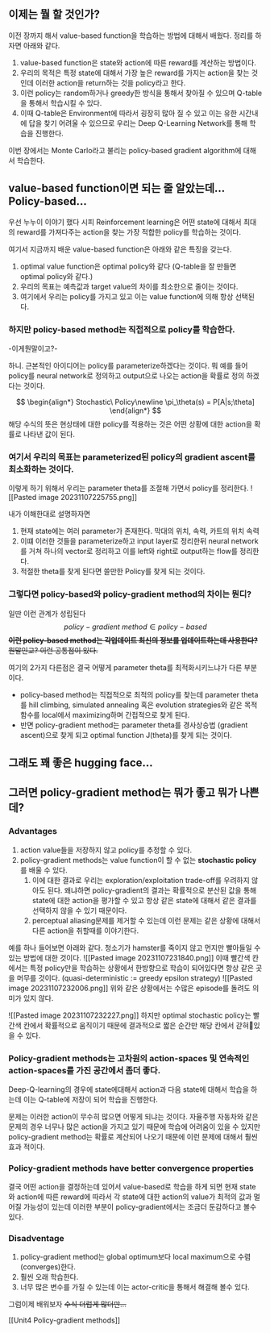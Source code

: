 ## 이제는 뭘 할 것인가?

이전 장까지 해서 value-based function을 학습하는 방법에 대해서 배웠다. 정리를 하자면 아래와 같다.

1. value-based function은 state와 action에 따른 reward를 계산하는 방법이다.
2. 우리의 목적은 특정 state에 대해서 가장 높은 reward를 가지는 action을 찾는 것인데 이러한 action을 return하는 것을 policy라고 한다.
3. 이런 policy는 random하거나 greedy한 방식을 통해서 찾아질 수 있으며 Q-table을 통해서 학습시킬 수 있다.
4. 이때 Q-table은 Environment에 따라서 굉장히 많아 질 수 있고 이는 유한 시간내에 답을 찾기 어려울 수 있으므로 우리는 Deep Q-Learning Network를 통해 학습을 진행한다.

이번 장에서는 Monte Carlo라고 불리는 policy-based  gradient algorithm에 대해서 학습한다.

## value-based function이면 되는 줄 알았는데... Policy-based...

우선 누누이 이야기 했다 시피 Reinforcement learning은 어떤 state에 대해서 최대의 reward를 가져다주는 action을 찾는 가장 적합한 policy를 학습하는 것이다.

여기서 지금까지 배운 value-based function은 아래와 같은 특징을 갖는다.
1. optimal value function은 optimal policy와 같다 (Q-table을 잘 만들면 optimal policy와 같다.)
2. 우리의 목표는 예측값과 target value의 차이를 최소한으로 줄이는 것이다.
3. 여기에서 우리는 policy를 가지고 있고 이는 value function에 의해 항상 선택된다.

### 하지만 policy-based method는 직접적으로 policy를 학습한다.
-이게뭔말이고?-

하니. 근본적인 아이디어는 policy를 parameterize하겠다는 것이다. 뭐 예를 들어 policy를 neural network로 정의하고 output으로 나오는 action을 확률로 정의 하겠다는 것이다.

$$
\begin{align*}
Stochastic\ Policy\newline
\pi_\theta(s) = P[A|s;\theta]
\end{align*}
$$
해당 수식의 뜻은 현상태에 대한 policy를 적용하는 것은 어떤 상황에 대한 action을 확률로 나타낸 값이 된다.

### 여기서 우리의 목표는 parameterized된 policy의 gradient ascent를 최소화하는 것이다.

이렇게 하기 위해서 우리는 parameter theta를 조절해 가면서 policy를 정리한다.
![[Pasted image 20231107225755.png]]

내가 이해한대로 설명하자면 
1. 현재 state에는 여러 parameter가 존재한다. 막대의 위치, 속력, 카트의 위치 속력
2. 이떄 이러한 것들을 parameterize하고 input layer로 정리한뒤 neural network를 거쳐 하나의 vector로 정리하고 이를 left와 right로 output하는 flow를 정리한다.
3. 적절한 theta를 찾게 된다면 쓸만한 Policy를 찾게 되는 것이다.

### 그렇다면 policy-based와 policy-gradient method의 차이는 뭔디?

일딴 이런 관계가 성립된다
$$ policy-gradient\ method \in policy-based $$
~~**이런 policy-based method는 각업데이트 최신의 정보를 업데이트하는데 사용한다?** 뭔말인교? 이런 공통점이 있다.~~

여기의 2가지 다른점은 결국 어떻게 parameter theta를 최적화시키느냐가 다른 부분이다.

* policy-based method는 직접적으로 최적의 policy를 찾는데 parameter theta를 hill climbing, simulated annealing 혹은 evolution strategies와 같은 목적 함수를 local에서 maximizing하며 간접적으로 찾게 된다. 
* 반면 policy-gradient method는 parameter theta를 경사상승법 (gradient ascent)으로 찾게 되고 optimal function J(theta)를 찾게 되는 것이다.

## 그래도 꽤 좋은 hugging face... 
## 그러면 policy-gradient method는 뭐가 좋고 뭐가 나쁜데?

### Advantages
1.  action value들을 저장하지 않고 policy를 추정할 수 있다. 
2. policy-gradient methods는 value function이 할 수 없는 **stochastic policy**를 배울 수 있다.
	1. 이에 대한 결과로 우리는 exploration/exploitation trade-off를 우려하지 않아도 된다. 왜냐하면 policy-gradient의 결과는 확률적으로 분산된 값을 통해 state에 대한 action을 평가할 수 있고 항상 같은 state에 대해서 같은 결과를 선택하지 않을 수 있기 때문이다.
	2. perceptual aliasing문제를 제거할 수 있는데 이런 문제는 같은 상황에 대해서 다른 action을 취할때를 이야기한다.


예를 하나 들어보면 아래와 같다. 청소기가 hamster를 죽이지 않고 먼지만 빨아들일 수 있는 방법에 대한 것이다. 
![[Pasted image 20231107231840.png]]
이때 빨간색 칸에서는 특정 policy만을 학습하는 상황에서 한방향으로 학습이 되어있다면 항상 같은 곳을 머무를 것이다. (quasi-deterministic := greedy epsilon strategy)
![[Pasted image 20231107232006.png]]
위와 같은 상황에서는 수많은 episode를 돌려도 의미가 있지 않다.

![[Pasted image 20231107232227.png]]
하지만 optimal stochastic policy는 빨간색 칸에서 확률적으로 움직이기 때문에 결과적으로 짧은 순간만 해당 칸에서 갇혀있을 수 있다.

### Policy-gradient methods는 고차원의 action-spaces 및 연속적인 action-spaces를 가진 공간에서 좀더 좋다.

Deep-Q-learning의 경우에 state에대해서 action과 다음 state에 대해서 학습을 하는데 이는 Q-table에 저장이 되어 학습을 진행한다.

문제는 이러한 action이 무수히 많으면 어떻게 되냐는 것이다. 자율주행 자동차와 같은 문제의 경우 너무나 많은 action을 가지고 있기 때문에 학습에 어려움이 있을 수 있지만 policy-gradient method는 확률로 계산되어 나오기 때문에 이런 문제에 대해서 훨씬 효과 적이다.

### Policy-gradient methods have better convergence properties

결국 어떤 action을 결정하는데 있어서 value-based로 학습을 하게 되면 현재 state와 action에 따른 reward에 따라서 각 state에 대한 action의 value가 최적의 값과 멀어질 가능성이 있는데 이러한 부분이 policy-gradient에서는 조금더 둔감하다고 볼수 있다.

### Disadventage
1. policy-gradient method는 global optimum보다 local maximum으로 수렴(converges)한다.
2. 훨씬 오래 학습한다.
3. 너무 많은 변수를 가질 수 있는데 이는 actor-critic을 통해서 해결해 볼수 있다.

그럼이제 배워보자 ~~수식 더럽게 많더만...~~

[[Unit4 Policy-gradient methods]]